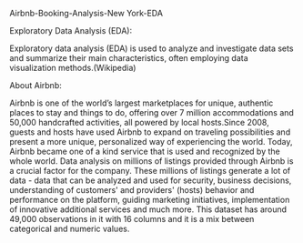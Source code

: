 Airbnb-Booking-Analysis-New York-EDA

Exploratory Data Analysis (EDA):

Exploratory data analysis (EDA) is used to analyze and investigate data sets and summarize their main characteristics, often employing data visualization methods.(Wikipedia)

About Airbnb:

Airbnb is one of the world’s largest marketplaces for unique, authentic places to stay and things to do, offering over 7 million accommodations and 50,000 handcrafted activities, all powered by local hosts.Since 2008, guests and hosts have used Airbnb to expand on traveling possibilities and present a more unique, personalized way of experiencing the world. Today, Airbnb became one of a kind service that is used and recognized by the whole world. Data analysis on millions of listings provided through Airbnb is a crucial factor for the company. These millions of listings generate a lot of data - data that can be analyzed and used for security, business decisions, understanding of customers' and providers' (hosts) behavior and performance on the platform, guiding marketing initiatives, implementation of innovative additional services and much more. This dataset has around 49,000 observations in it with 16 columns and it is a mix between categorical and numeric values.
